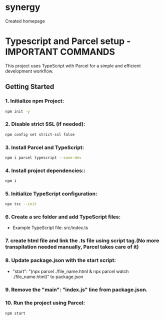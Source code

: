 # synergy

Created homepage

# Typescript and Parcel setup - IMPORTANT COMMANDS

This project uses TypeScript with Parcel for a simple and efficient development workflow.

## Getting Started

### 1. Initialize npm Project:

```bash
npm init -y
```

### 2. Disable strict SSL (if needed):

```bash
npm config set strict-ssl false
```

### 3. Install Parcel and TypeScript:

```bash
npm i parcel typescript --save-dev
```

### 4. Install project dependencies::

```bash
npm i
```

### 5. Initialize TypeScript configuration:

```bash
npx tsc --init
```

### 6. Create a src folder and add TypeScript files:

- Example TypeScript file: src/index.ts

### 7. create html file and link the .ts file using script tag.(No more transpilation needed manually, Parcel takes care of it)

### 8. Update package.json with the start script:

- "start": "(npx parcel ./file_name.html & npx parcel watch ./file_name.html)" to package.json

### 9. Remove the "main": "index.js" line from package.json.

### 10. Run the project using Parcel:

```bash
npm start
```

